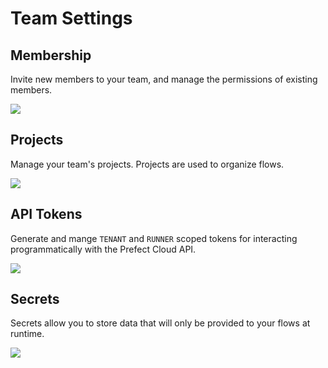 # Team Settings

## Membership

Invite new members to your team, and manage the permissions of existing members.

![](/cloud/ui/team-members.png)

## Projects

Manage your team's projects. Projects are used to organize flows.

![](/cloud/ui/team-projects.png)

## API Tokens

Generate and mange `TENANT` and `RUNNER` scoped tokens for interacting programmatically with the Prefect Cloud API.

![](/cloud/ui/team-api-tokens.png)

## Secrets

Secrets allow you to store data that will only be provided to your flows at runtime.

![](/cloud/ui/team-secrets.png)
